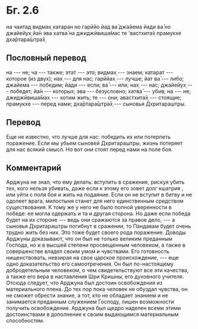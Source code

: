 # Бг. 2.6

на чаитад видмах̣ катаран но гарӣйо
йад ва̄ джайема йади ва̄ но джайейух̣
йа̄н эва хатва̄ на джиджӣвиша̄мас
те 'вастхита̄х̣ прамукхе дха̄ртара̄шт̣ра̄х̣

## Пословный перевод

на --- не; ча --- также; этат --- это; видмах̣ --- знаем; катарат ---
которое (из двух); нах̣ --- для нас; гарӣйах̣ --- лучше; йат ва̄ --- либо;
джайема --- победим; йади --- если; ва̄ --- или; нах̣ --- нас; джайейух̣
--- победят; йа̄н --- которых; эва --- безусловно; хатва̄ --- убив; на ---
не; джиджӣвиша̄мах̣ --- хотим жить; те --- они; авастхита̄х̣ --- стоящие;
прамукхе --- перед нами; дха̄ртара̄шт̣ра̄х̣ --- сыновья Дхритараштры.

## Перевод

Еще не известно, что лучше для нас: победить их или потерпеть поражение.
Если мы убьем сыновей Дхритараштры, жизнь потеряет для нас всякий смысл.
Но вот они стоят перед нами на поле боя.

## Комментарий

Арджуна не знал, что ему делать: вступить в сражение, рискуя убить тех,
кого нельзя убивать, даже если к этому его зовет долг кшатрия , или уйти
с поля боя и жить на подаяние. Если он не вступит в битву и не одолеет
врага, милостыня станет для него единственным средством существования. К
тому же у него не было полной уверенности в победе: ее могла одержать и
та и другая сторона. Но даже если победа будет на их стороне --- ведь
они сражаются за правое дело, --- а сыновья Дхритараштры погибнут в
сражении, то Пандавам будет очень трудно жить без них. Это тоже будет
своего рода поражение. Доводы Арджуны доказывают, что он был не только
великим преданным Господа, но и в высшей степени просвещенным человеком,
а также в совершенстве владел своим умом и чувствами. Его готовность
нищенствовать, невзирая на свое царское происхождение, --- еще одно
доказательство его самоотречения. Он был по-настоящему добродетельным
человеком, о чем свидетельствуют все эти качества, а также его вера в
наставления Шри Кришны, его духовного учителя. Отсюда следует, что
Арджуна был достоин освобождения из материального плена. До тех пор пока
человек не обуздал чувства, он не сможет обрести знание, а тот, кто не
обладает знанием и не занимается преданным служением Господу, лишен
возможности получить освобождение. Арджуна был щедро наделен всеми этими
достоинствами в дополнение к своим выдающимся материальным способностям.
